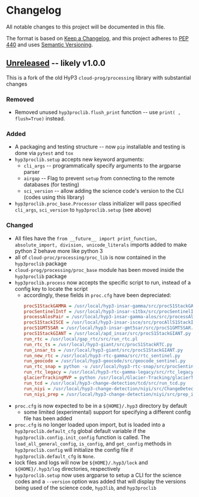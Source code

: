 # Changelog

All notable changes to this project will be documented in this file.

The format is based on [Keep a Changelog](https://keepachangelog.com/en/1.0.0/),
and this project adheres to [PEP 440](https://www.python.org/dev/peps/pep-0440/) 
and uses [Semantic Versioning](https://semver.org/spec/v2.0.0.html).

## [Unreleased](https://scm.asf.alaska.edu/hyp3/hyp3-proc-lib/compare/v0.0.0...develop) -- likely v1.0.0

This is a fork of the old HyP3 `cloud-prog/processing` library with substantial changes
 
### Removed
 * Removed unused `hyp3proclib.flush_print` function -- use `print( , flush=True)` instead.
 
### Added
* A packaging and testing structure -- now `pip` installable and testing is done via `pytest` and `tox` 
* `hyp3proclib.setup`  accepts new keyword arguments:
  * `cli_args` -- programmatically specify arguments to the argparse parser
  *  `airgap` -- Flag to prevent `setup` from connecting to the remote databases (for testing)
  * `sci_version` -- allow adding the science code's version to the CLI (codes using this library)
* `hyp3proclib.proc_base.Processor` class  initializer will pass specified `cli_args`, `sci_version` to
 `hyp3proclib.setup` (see above)

### Changed
* All files have the `from __future__ import print_function, absolute_import, division, unicode_literals` 
 imports added to make python 2 behave more like python 3 
* all of `cloud-proc/processing/proc_lib` is now contained in the `hyp3proclib` package
* `cloud-prog/processing/proc_base` module has been moved inside the `hyp3proclib` package
* `hyp3proclib.process` now accepts the specific script to run, instead of a config key to locate the script
    * accordingly, these fields in `proc.cfg` have been depreciated:
      ```ini
      procS1StackGAMMA = /usr/local/hyp3-insar-gamma/src/procS1StackGAMMA.py
      procSentinelIntf = /usr/local/hyp3-insar-s1tbx/src/procSentinelIntf.py
      processAlosPair = /usr/local/hyp3-insar-gamma-alos/src/processAlosPair.py
      procS1StackISCE = /usr/local/hyp3-insar-isce/src/procAllS1StackISCE.py
      procS1GMT5SAR = /usr/local/hyp3-insar-gmt5sar/src/procS1GMT5SAR.py
      procS1StackGIANT = /usr/local/apd_insar/src/procS1StackGIANT.py
      run_rtc = /usr/local/gap_rtc/src/run_rtc.pl
      run_rtc_ts = /usr/local/hyp3-giant/src/procS1StackRTC.py
      run_insar_ts = /usr/local/hyp3-giant/src/procS1StackGIANT.py
      run_new_rtc = /usr/local/hyp3-rtc-gamma/src/rtc_sentinel.py
      run_geocode = /usr/local/hyp3-geocode/src/geocode_sentinel.py
      run_rtc_snap = python -u /usr/local/hyp3-rtc-snap/src/procSentinelRTC-3.py
      run_rtc_legacy = /usr/local/hyp3-rtc-gamma-legacy/src/rtc_legacy.py
      glacierTrackingMVP = python /usr/local/Glacier-Tracking/glacierTrackingMVP.py
      run_tcd = /usr/local/hyp3-change-detection/tcd/src/run_tcd.py
      run_niyi = /usr/local/hyp3-change-detection/niyi/src/ChangeDetection_Niyi.py
      run_niyi_prep = /usr/local/hyp3-change-detection/niyi/src/prep_images_ChangeDetection_Niyi.py
      ```  
* `proc.cfg` is now expected to be in a `${HOME}/.hyp3` directory by default
  * some limited (experimental) support for specifying a different config file has been added
* `proc.cfg` is no longer loaded upon import, but is loaded into a `hyp3proclib.default_cfg` global default variable if
 the `hyp3proclib.config.init_config` function is called. The `load_all_general_config`, `is_config`, and `get_config` 
 methods in `hyp3proclib.config` will initialize the config file if `hyp3proclib.default_cfg` is `None`. 
* lock files and logs will now be `${HOME}/.hyp3/lock` and `${HOME}/.hyp3/log` directories, respectively
* `hyp3proclib.setup`  now uses argparse to setup a CLI for the science codes and a `--version` option was added that
 will display the versions being used of the science code, `hyp3lib`, and `hyp3proclib`
 

